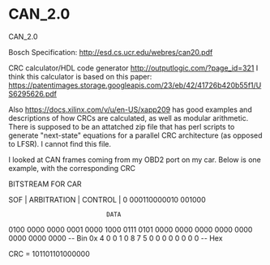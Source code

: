 # CAN_2.0
CAN_2.0

Bosch Specification: http://esd.cs.ucr.edu/webres/can20.pdf 

CRC calculator/HDL code generator
http://outputlogic.com/?page_id=321 I think this calculator is based on this paper: https://patentimages.storage.googleapis.com/23/eb/42/41726b420b55f1/US6295626.pdf

Also https://docs.xilinx.com/v/u/en-US/xapp209 has good examples and descriptions of how CRCs are calculated, as well as modular arithmetic.
There is supposed to be an attatched zip file that has perl scripts to generate "next-state" equations for a parallel CRC architecture (as opposed to LFSR).
I cannot find this file. 


I looked at CAN frames coming from my OBD2 port on my car. Below is one example, with the corresponding CRC

BITSTREAM FOR CAR

SOF |  ARBITRATION | CONTROL |
 0     000110000010   001000   

                               DATA              
   0100 0000 0000 0001 0000 1000 0111 0101 0000 0000 0000 0000 0000 0000 0000 0000  -- Bin
 0x  4    0    0    1    0    8    7    5    0    0    0    0    0    0    0    0   -- Hex
                            
                            
CRC = 101101101000000
